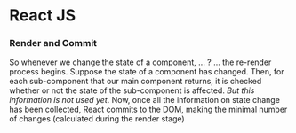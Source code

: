# React JS 
### Render and Commit
So whenever we change the state of a component, ... ? ... the re-render process begins. Suppose the state of a component has changed. Then, for each sub-component that our main component returns, it is checked whether or not the state of the sub-component is affected. *But this information is not used yet*.
Now, once all the information on state change has been collected, React commits to the DOM, making the minimal number of changes (calculated during the render stage)